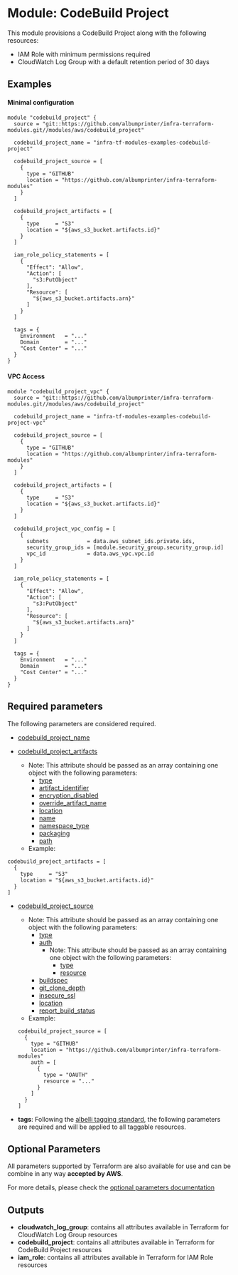 # Module: CodeBuild Project

This module provisions a CodeBuild Project along with the following resources:

- IAM Role with minimum permissions required
- CloudWatch Log Group with a default retention period of 30 days

## Examples

#### Minimal configuration

```
module "codebuild_project" {
  source = "git::https://github.com/albumprinter/infra-terraform-modules.git//modules/aws/codebuild_project"

  codebuild_project_name = "infra-tf-modules-examples-codebuild-project"

  codebuild_project_source = [
    {
      type = "GITHUB"
      location = "https://github.com/albumprinter/infra-terraform-modules"
    }
  ]

  codebuild_project_artifacts = [
    {
      type     = "S3"
      location = "${aws_s3_bucket.artifacts.id}"
    }
  ]

  iam_role_policy_statements = [
    {
      "Effect": "Allow",
      "Action": [
        "s3:PutObject"
      ],
      "Resource": [
        "${aws_s3_bucket.artifacts.arn}"
      ]
    }
  ]

  tags = {
    Environment   = "..."
    Domain        = "..."
    "Cost Center" = "..."
  }
}
```

#### VPC Access

```
module "codebuild_project_vpc" {
  source = "git::https://github.com/albumprinter/infra-terraform-modules.git//modules/aws/codebuild_project"

  codebuild_project_name = "infra-tf-modules-examples-codebuild-project-vpc"

  codebuild_project_source = [
    {
      type = "GITHUB"
      location = "https://github.com/albumprinter/infra-terraform-modules"
    }
  ]

  codebuild_project_artifacts = [
    {
      type     = "S3"
      location = "${aws_s3_bucket.artifacts.id}"
    }
  ]

  codebuild_project_vpc_config = [
    {
      subnets            = data.aws_subnet_ids.private.ids,
      security_group_ids = [module.security_group.security_group.id]
      vpc_id             = data.aws_vpc.vpc.id
    }
  ]

  iam_role_policy_statements = [
    {
      "Effect": "Allow",
      "Action": [
        "s3:PutObject"
      ],
      "Resource": [
        "${aws_s3_bucket.artifacts.arn}"
      ]
    }
  ]

  tags = {
    Environment   = "..."
    Domain        = "..."
    "Cost Center" = "..."
  }
}
```

## Required parameters

The following parameters are considered required.

- [codebuild_project_name](https://www.terraform.io/docs/providers/aws/r/codebuild_project.html#name)

- [codebuild_project_artifacts](https://www.terraform.io/docs/providers/aws/r/codebuild_project.html#artifacts)
  - Note: This attribute should be passed as an array containing one object with the following parameters:
    - [type](https://www.terraform.io/docs/providers/aws/r/codebuild_project.html#type)
    - [artifact_identifier](https://www.terraform.io/docs/providers/aws/r/codebuild_project.html#artifact_identifier)
    - [encryption_disabled](https://www.terraform.io/docs/providers/aws/r/codebuild_project.html#encryption_disabled)
    - [override_artifact_name](https://www.terraform.io/docs/providers/aws/r/codebuild_project.html#override_artifact_name)
    - [location](https://www.terraform.io/docs/providers/aws/r/codebuild_project.html#location)
    - [name](https://www.terraform.io/docs/providers/aws/r/codebuild_project.html#name-1)
    - [namespace_type](https://www.terraform.io/docs/providers/aws/r/codebuild_project.html#namespace_type)
    - [packaging](https://www.terraform.io/docs/providers/aws/r/codebuild_project.html#packaging)
    - [path](https://www.terraform.io/docs/providers/aws/r/codebuild_project.html#path)
  - Example:

```
codebuild_project_artifacts = [
  {
    type     = "S3"
    location = "${aws_s3_bucket.artifacts.id}"
  }
]
```
- [codebuild_project_source](https://www.terraform.io/docs/providers/aws/r/codebuild_project.html#source)
  - Note: This attribute should be passed as an array containing one object with the following parameters:
    - [type](https://www.terraform.io/docs/providers/aws/r/codebuild_project.html#type-4)
    - [auth](https://www.terraform.io/docs/providers/aws/r/codebuild_project.html#auth)
      - Note: This attribute should be passed as an array containing one object with the following parameters:
        - [type](https://www.terraform.io/docs/providers/aws/r/codebuild_project.html#type-5)
        - [resource](https://www.terraform.io/docs/providers/aws/r/codebuild_project.html#resource)
    - [buildspec](https://www.terraform.io/docs/providers/aws/r/codebuild_project.html#buildspec)
    - [git_clone_depth](https://www.terraform.io/docs/providers/aws/r/codebuild_project.html#git_clone_depth)
    - [insecure_ssl](https://www.terraform.io/docs/providers/aws/r/codebuild_project.html#insecure_ssl)
    - [location](https://www.terraform.io/docs/providers/aws/r/codebuild_project.html#location-3)
    - [report_build_status](https://www.terraform.io/docs/providers/aws/r/codebuild_project.html#report_build_status)
  - Example:

  ```
  codebuild_project_source = [
    {
      type = "GITHUB"
      location = "https://github.com/albumprinter/infra-terraform-modules"
      auth = [
        {
          type = "OAUTH"
          resource = "..."
        }
      ]
    }
  ]
  ```

- **tags**: Following the [albelli tagging standard](https://wiki.albelli.net/wiki/Albelli_AWS_Tagging_standards), the following parameters are required and will be applied to all taggable resources.

## Optional Parameters

All parameters supported by Terraform are also available for use and can be combine in any way **accepted by AWS**.

For more details, please check the [optional parameters documentation](docs/optional_parameters.md)

## Outputs

- **cloudwatch_log_group**: contains all attributes available in Terraform for CloudWatch Log Group resources
- **codebuild_project**: contains all attributes available in Terraform for CodeBuild Project resources
- **iam_role**: contains all attributes available in Terraform for IAM Role resources
